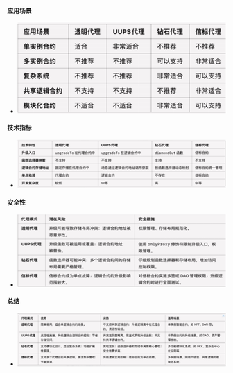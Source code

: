 #### 应用场景
- ![](../images/PixPin_代理模式对比1.png "")

#### 技术指标
- ![](../images/PixPin_代理模式对比2.png "")

#### 安全性
- ![](../images/PixPin_代理模式对比3.png "")

#### 总结
- ![](../images/PixPin_代理模式对比4.png "")
